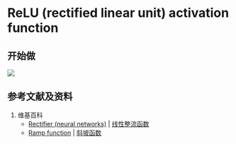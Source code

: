 # ReLU (rectified linear unit) activation function

## 开始做

![](/images/深度学习/基本概念/ReLU_activation_function/1a1.jpg)

## 参考文献及资料

1. 维基百科
	- [Rectifier (neural networks)](https://en.wikipedia.org/wiki/Rectifier_(neural_networks)) | [线性整流函数](https://en.wikipedia.org/wiki/线性整流函数)
	- [Ramp function](https://en.wikipedia.org/wiki/Ramp_function) | [斜坡函数](https://en.wikipedia.org/wiki/斜坡函数)